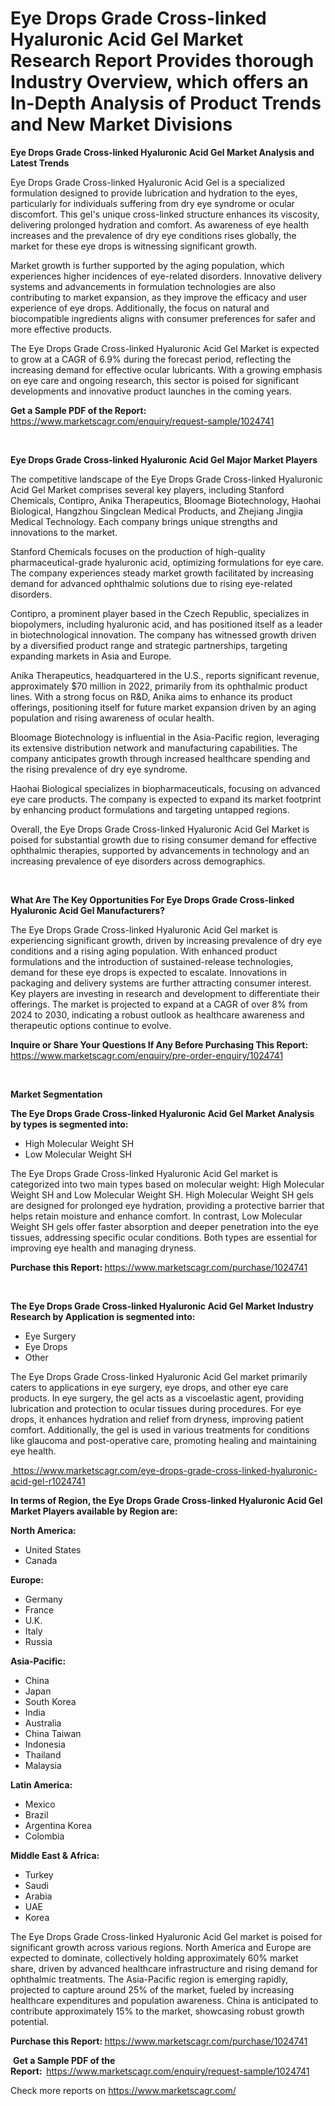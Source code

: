 <p><h1>Eye Drops Grade Cross-linked Hyaluronic Acid Gel Market Research Report Provides thorough Industry Overview, which offers an In-Depth Analysis of Product Trends and New Market Divisions</h1></p><p><strong>Eye Drops Grade Cross-linked Hyaluronic Acid Gel Market Analysis and Latest Trends</strong></p>
<p><p>Eye Drops Grade Cross-linked Hyaluronic Acid Gel is a specialized formulation designed to provide lubrication and hydration to the eyes, particularly for individuals suffering from dry eye syndrome or ocular discomfort. This gel's unique cross-linked structure enhances its viscosity, delivering prolonged hydration and comfort. As awareness of eye health increases and the prevalence of dry eye conditions rises globally, the market for these eye drops is witnessing significant growth.</p><p>Market growth is further supported by the aging population, which experiences higher incidences of eye-related disorders. Innovative delivery systems and advancements in formulation technologies are also contributing to market expansion, as they improve the efficacy and user experience of eye drops. Additionally, the focus on natural and biocompatible ingredients aligns with consumer preferences for safer and more effective products.</p><p>The Eye Drops Grade Cross-linked Hyaluronic Acid Gel Market is expected to grow at a CAGR of 6.9% during the forecast period, reflecting the increasing demand for effective ocular lubricants. With a growing emphasis on eye care and ongoing research, this sector is poised for significant developments and innovative product launches in the coming years.</p></p>
<p><strong>Get a Sample PDF of the Report:&nbsp;</strong> <a href="https://www.marketscagr.com/enquiry/request-sample/1024741?utm_campaign=2476&utm_medium=2&utm_source=Github&utm_content=ia&utm_term=02042025&utm_id=eye-drops-grade-cross-linked-hyaluronic-acid-gel">https://www.marketscagr.com/enquiry/request-sample/1024741</a></p>
<p>&nbsp;</p>
<p><strong>Eye Drops Grade Cross-linked Hyaluronic Acid Gel Major Market Players</strong></p>
<p><p>The competitive landscape of the Eye Drops Grade Cross-linked Hyaluronic Acid Gel Market comprises several key players, including Stanford Chemicals, Contipro, Anika Therapeutics, Bloomage Biotechnology, Haohai Biological, Hangzhou Singclean Medical Products, and Zhejiang Jingjia Medical Technology. Each company brings unique strengths and innovations to the market.</p><p>Stanford Chemicals focuses on the production of high-quality pharmaceutical-grade hyaluronic acid, optimizing formulations for eye care. The company experiences steady market growth facilitated by increasing demand for advanced ophthalmic solutions due to rising eye-related disorders.</p><p>Contipro, a prominent player based in the Czech Republic, specializes in biopolymers, including hyaluronic acid, and has positioned itself as a leader in biotechnological innovation. The company has witnessed growth driven by a diversified product range and strategic partnerships, targeting expanding markets in Asia and Europe.</p><p>Anika Therapeutics, headquartered in the U.S., reports significant revenue, approximately $70 million in 2022, primarily from its ophthalmic product lines. With a strong focus on R&D, Anika aims to enhance its product offerings, positioning itself for future market expansion driven by an aging population and rising awareness of ocular health.</p><p>Bloomage Biotechnology is influential in the Asia-Pacific region, leveraging its extensive distribution network and manufacturing capabilities. The company anticipates growth through increased healthcare spending and the rising prevalence of dry eye syndrome.</p><p>Haohai Biological specializes in biopharmaceuticals, focusing on advanced eye care products. The company is expected to expand its market footprint by enhancing product formulations and targeting untapped regions.</p><p>Overall, the Eye Drops Grade Cross-linked Hyaluronic Acid Gel Market is poised for substantial growth due to rising consumer demand for effective ophthalmic therapies, supported by advancements in technology and an increasing prevalence of eye disorders across demographics.</p></p>
<p>&nbsp;</p>
<p><strong>What Are The Key Opportunities For Eye Drops Grade Cross-linked Hyaluronic Acid Gel Manufacturers?</strong></p>
<p><p>The Eye Drops Grade Cross-linked Hyaluronic Acid Gel market is experiencing significant growth, driven by increasing prevalence of dry eye conditions and a rising aging population. With enhanced product formulations and the introduction of sustained-release technologies, demand for these eye drops is expected to escalate. Innovations in packaging and delivery systems are further attracting consumer interest. Key players are investing in research and development to differentiate their offerings. The market is projected to expand at a CAGR of over 8% from 2024 to 2030, indicating a robust outlook as healthcare awareness and therapeutic options continue to evolve.</p></p>
<p><strong>Inquire or Share Your Questions If Any Before Purchasing This Report:</strong> <a href="https://www.marketscagr.com/enquiry/pre-order-enquiry/1024741?utm_campaign=2476&utm_medium=2&utm_source=Github&utm_content=ia&utm_term=02042025&utm_id=eye-drops-grade-cross-linked-hyaluronic-acid-gel">https://www.marketscagr.com/enquiry/pre-order-enquiry/1024741</a></p>
<p>&nbsp;</p>
<p><strong>Market Segmentation</strong></p>
<p><strong>The Eye Drops Grade Cross-linked Hyaluronic Acid Gel Market Analysis by types is segmented into:</strong></p>
<p><ul><li>High Molecular Weight SH</li><li>Low Molecular Weight SH</li></ul></p>
<p><p>The Eye Drops Grade Cross-linked Hyaluronic Acid Gel market is categorized into two main types based on molecular weight: High Molecular Weight SH and Low Molecular Weight SH. High Molecular Weight SH gels are designed for prolonged eye hydration, providing a protective barrier that helps retain moisture and enhance comfort. In contrast, Low Molecular Weight SH gels offer faster absorption and deeper penetration into the eye tissues, addressing specific ocular conditions. Both types are essential for improving eye health and managing dryness.</p></p>
<p><strong>Purchase this Report:&nbsp;</strong><a href="https://www.marketscagr.com/purchase/1024741?utm_campaign=2476&utm_medium=2&utm_source=Github&utm_content=ia&utm_term=02042025&utm_id=eye-drops-grade-cross-linked-hyaluronic-acid-gel">https://www.marketscagr.com/purchase/1024741</a></p>
<p>&nbsp;</p>
<p><strong>The Eye Drops Grade Cross-linked Hyaluronic Acid Gel Market Industry Research by Application is segmented into:</strong></p>
<p><ul><li>Eye Surgery</li><li>Eye Drops</li><li>Other</li></ul></p>
<p><p>The Eye Drops Grade Cross-linked Hyaluronic Acid Gel market primarily caters to applications in eye surgery, eye drops, and other eye care products. In eye surgery, the gel acts as a viscoelastic agent, providing lubrication and protection to ocular tissues during procedures. For eye drops, it enhances hydration and relief from dryness, improving patient comfort. Additionally, the gel is used in various treatments for conditions like glaucoma and post-operative care, promoting healing and maintaining eye health.</p></p>
<p><a href="https://www.marketscagr.com/eye-drops-grade-cross-linked-hyaluronic-acid-gel-r1024741?utm_campaign=2476&utm_medium=2&utm_source=Github&utm_content=ia&utm_term=02042025&utm_id=eye-drops-grade-cross-linked-hyaluronic-acid-gel">&nbsp;https://www.marketscagr.com/eye-drops-grade-cross-linked-hyaluronic-acid-gel-r1024741</a></p>
<p><strong>In terms of Region, the Eye Drops Grade Cross-linked Hyaluronic Acid Gel Market Players available by Region are:</strong></p>
<p>
    <p> <strong> North America: </strong>
        <ul>
            <li>United States</li>
            <li>Canada</li>
        </ul>
        </p> 
    <p> <strong> Europe: </strong>
        <ul>
            <li>Germany</li>
            <li>France</li>
            <li>U.K.</li>
            <li>Italy</li>
            <li>Russia</li>
        </ul>
        </p> 
    <p> <strong> Asia-Pacific: </strong>
        <ul>
            <li>China</li>
            <li>Japan</li>
            <li>South Korea</li>
            <li>India</li>
            <li>Australia</li>
            <li>China Taiwan</li>
            <li>Indonesia</li>
            <li>Thailand</li>
            <li>Malaysia</li>
        </ul>
        </p> 
    <p> <strong> Latin America: </strong>
        <ul>
            <li>Mexico</li>
            <li>Brazil</li>
            <li>Argentina Korea</li>
            <li>Colombia</li>
        </ul>
        </p> 
    <p> <strong> Middle East & Africa: </strong>
        <ul>
            <li>Turkey</li>
            <li>Saudi</li>
            <li>Arabia</li>
            <li>UAE</li>
            <li>Korea</li>
        </ul>
    </p>
    </p>
<p><p>The Eye Drops Grade Cross-linked Hyaluronic Acid Gel market is poised for significant growth across various regions. North America and Europe are expected to dominate, collectively holding approximately 60% market share, driven by advanced healthcare infrastructure and rising demand for ophthalmic treatments. The Asia-Pacific region is emerging rapidly, projected to capture around 25% of the market, fueled by increasing healthcare expenditures and population awareness. China is anticipated to contribute approximately 15% to the market, showcasing robust growth potential.</p></p>
<p><strong>Purchase this Report: </strong><a href="https://www.marketscagr.com/purchase/1024741?utm_campaign=2476&utm_medium=2&utm_source=Github&utm_content=ia&utm_term=02042025&utm_id=eye-drops-grade-cross-linked-hyaluronic-acid-gel">https://www.marketscagr.com/purchase/1024741</a></p>
<p>&nbsp;<strong>Get a Sample PDF of the Report:&nbsp;&nbsp;</strong><a href="https://www.marketscagr.com/enquiry/request-sample/1024741?utm_campaign=2476&utm_medium=2&utm_source=Github&utm_content=ia&utm_term=02042025&utm_id=eye-drops-grade-cross-linked-hyaluronic-acid-gel">https://www.marketscagr.com/enquiry/request-sample/1024741</a></p>
<p><strong></strong></p>
<p>Check more reports on <a href="https://www.marketscagr.com/?utm_campaign=2476&utm_medium=2&utm_source=Github&utm_content=ia&utm_term=02042025&utm_id=eye-drops-grade-cross-linked-hyaluronic-acid-gel">https://www.marketscagr.com/</a></p>